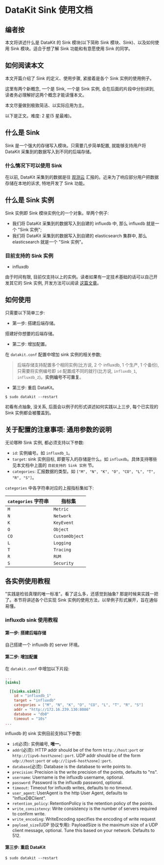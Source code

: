 # DataKit Sink 使用文档

## 编者按

本文将讲述什么是 DataKit 的 Sink 模块(以下简称 Sink 模块、Sink)、以及如何使用 Sink 模块。适合于想了解 Sink 功能和有意愿使用 Sink 的同学。

## 如何阅读本文

本文开篇介绍了 Sink 的定义、使用步骤, 紧接着是各个 Sink 实例的使用例子。

这里有两个新概念, 一个是 Sink, 一个是 Sink 实例, 会在后面的片段中分别讲到, 读者务必理解好这两个概念才能读懂本文。

本文尽量做到极致简洁、以实际应用为主。

以下是正文。难度: 2 星(5 星最难)。

## 什么是 Sink

Sink 是一个强大的存储写入模块。只需要几步简单配置, 就能够支持用户将 DataKit 采集到的数据写入到不同的后端存储。

### 什么情况下可以使用 Sink

在以前, DataKit 采集到的数据是往 [观测云](https://console.guance.com/) 汇报的。近来为了响应部分用户把数据存储在本地的诉求, 特地开发了 Sink 功能。

## 什么是 Sink 实例

Sink 实例即 Sink 模块实例化的一个对象。举两个例子:
- 我们将 DataKit 采集到的数据写入到自建的 influxdb 中, 那么 influxdb 就是一个 "Sink 实例";
- 我们将 DataKit 采集到的数据写入到自建的 elasticsearch 集群中, 那么 elasticsearch 就是一个 "Sink 实例"。

### 目前支持的 Sink 实例

- influxdb

由于时间有限, 目前仅支持以上的实例。读者如果有一定技术基础的话可以自己开发其它的 Sink 实例, 开发方法可以阅读 [这篇文章](datakit-sink-dev.md)。

## 如何使用

只需要以下简单三步:

- 第一步: 搭建后端存储。

搭建好你想要的后端存储。

- 第二步: 增加配置。

在 `datakit.conf` 配置中增加 sink 实例的相关参数;

>后端存储支持配置多个相同实例(比方说, 2 个 influxdb, 1 个生产, 1 个备份), 只需要将实例编号即 `id` 配置成不同的就行(比方说, `influxdb_1`, `influxdb_2`)。<b>实例编号不可重复</b>。

- 第三步: 重启 DataKit。

`$ sudo datakit --restart`

初看有点抽象, 没关系, 后面会以例子的形式讲述如何实践以上三步, 每个已实现的 Sink 实例都会被覆盖到。

## 关于配置的注意事项: 通用参数的说明

无论哪种 Sink 实例, 都必须支持以下参数:

- `id`: 实例编号。如 `influxdb_1`。
- `target`: sink 实例目标, 即要写入的存储是什么。如 `influxdb`。具体支持哪些见本文档中上面的 `目前支持的 Sink 实例` 节。
- `categories`: 汇报数据的类型。如 `["M", "N", "K", "O", "CO", "L", "T", "R", "S"]`。

`categories` 中各字符串对应的上报指标集如下:

| `categories` 字符串 | 指标集 |
|  ----  | ----  |
| `M`  |  `Metric` |
| `N`  |  `Network` |
| `K`  |  `KeyEvent` |
| `O`  |  `Object` |
| `CO`  | `CustomObject` |
| `L`  |  `Logging` |
| `T`  |  `Tracing` |
| `R`  |  `RUM` |
| `S`  |  `Security` |

## 各实例使用教程

"实践是检验真理的唯一标准"。看了这么多，还感觉到抽象? 那是时候来实践一把了。本节将讲述各个已实现 Sink 实例的使用方法，以举例子形式展开，旨在通俗易懂。

### influxdb sink 使用教程

#### 第一步: 搭建后端存储

自己搭建一个 influxdb 的 server 环境。

#### 第二步: 增加配置

在 `datakit.conf` 中增加以下片段:

```conf
...
[sinks]

  [[sinks.sink]]
    id = "influxdb_1"
    target = "influxdb"
    categories = ["M", "N", "K", "O", "CO", "L", "T", "R", "S"]
    addr = "http://172.16.239.130:8086"
    database = "db0"
    timeout = "10s"
...
```

influxdb 的 sink 实例目前支持以下参数:

- `id`(必须): 实例编号, <b>唯一</b>。
- `addr`(必须): HTTP addr should be of the form `http://host:port` or `http://[ipv6-host%zone]:port`. UDP addr should be of the form `udp://host:port` or `udp://[ipv6-host%zone]:port`.
- `database`(必须): Database is the database to write points to.
- `precision`: Precision is the write precision of the points, defaults to "ns".
- `username`: Username is the influxdb username, optional.
- `password`: Password is the influxdb password, optional.
- `timeout`: Timeout for influxdb writes, defaults to no timeout.
- `user_agent`: UserAgent is the http User Agent, defaults to "InfluxDBClient".
- `retention_policy`: RetentionPolicy is the retention policy of the points.
- `write_consistency`: Write consistency is the number of servers required to confirm write.
- `write_encoding`: WriteEncoding specifies the encoding of write request
- `payload_size`(UDP 协议专用): PayloadSize is the maximum size of a UDP client message, optional. Tune this based on your network. Defaults to 512.

#### 第三步: 重启 DataKit

`$ sudo datakit --restart`
